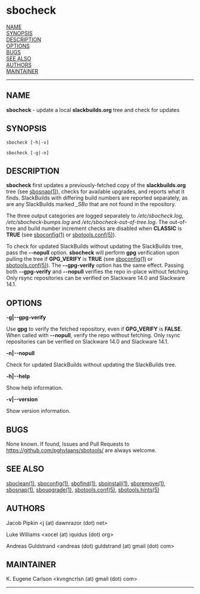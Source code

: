 # sbocheck

[NAME](#name)\
[SYNOPSIS](#synopsis)\
[DESCRIPTION](#description)\
[OPTIONS](#options)\
[BUGS](#bugs)\
[SEE ALSO](#see-also)\
[AUTHORS](#authors)\
[MAINTAINER](#maintainer)

------------------------------------------------------------------------

## NAME

**sbocheck** - update a local **slackbuilds.org** tree and check for
updates

## SYNOPSIS

    sbocheck [-h|-v]

    sbocheck [-g|-n]

## DESCRIPTION

**sbocheck** first updates a previously-fetched copy of the
**slackbuilds.org** tree (see [sbosnap(1)](sbosnap.1.md)), checks for available
upgrades, and reports what it finds. SlackBuilds with differing build
numbers are reported separately, as are any SlackBuilds marked *\_SBo*
that are not found in the repository.

The three output categories are logged separately to
*/etc/sbocheck.log*, */etc/sbocheck-bumps.log* and
*/etc/sbocheck-out-of-tree.log*. The out-of-tree and build number
increment checks are disabled when **CLASSIC** is **TRUE** (see
[sboconfig(1)](sboconfig.1.md) or [sbotools.conf(5)](sbotools.conf.5.md)).

To check for updated SlackBuilds without updating the SlackBuilds tree,
pass the **\--nopull** option. **sbocheck** will perform **gpg**
verification upon pulling the tree if **GPG_VERIFY** is **TRUE** (see
[sboconfig(1)](sboconfig.1.md) or [sbotools.conf(5)](sbotools.conf.5.md)). The **\--gpg-verify** option
has the same effect. Passing both **\--gpg-verify** and **\--nopull**
verifies the repo in-place without fetching. Only rsync repositories can
be verified on Slackware 14.0 and Slackware 14.1.

## OPTIONS

**-g\|\--gpg-verify**

Use **gpg** to verify the fetched repository, even if **GPG_VERIFY** is
**FALSE**. When called with **\--nopull**, verify the repo without
fetching. Only rsync repositories can be verified on Slackware 14.0 and
Slackware 14.1.

**-n\|\--nopull**

Check for updated SlackBuilds without updating the SlackBuilds tree.

**-h\|\--help**

Show help information.

**-v\|\--version**

Show version information.

## BUGS

None known. If found, Issues and Pull Requests to
<https://github.com/pghvlaans/sbotools/> are always welcome.

## SEE ALSO

[sboclean(1)](sboclean.1.md), [sboconfig(1)](sboconfig.1.md), [sbofind(1)](sbofind.1.md), [sboinstall(1)](sboinstall.1.md), [sboremove(1)](sboremove.1.md),
[sbosnap(1)](sbosnap.1.md), [sboupgrade(1)](sboupgrade.1.md), [sbotools.conf(5)](sbotools.conf.5.md), [sbotools.hints(5)](sbotools.hints.5.md)

## AUTHORS

Jacob Pipkin \<j (at) dawnrazor (dot) net\>

Luke Williams \<xocel (at) iquidus (dot) org\>

Andreas Guldstrand \<andreas (dot) guldstrand (at) gmail (dot) com\>

## MAINTAINER

K. Eugene Carlson \<kvngncrlsn (at) gmail (dot) com\>

------------------------------------------------------------------------
